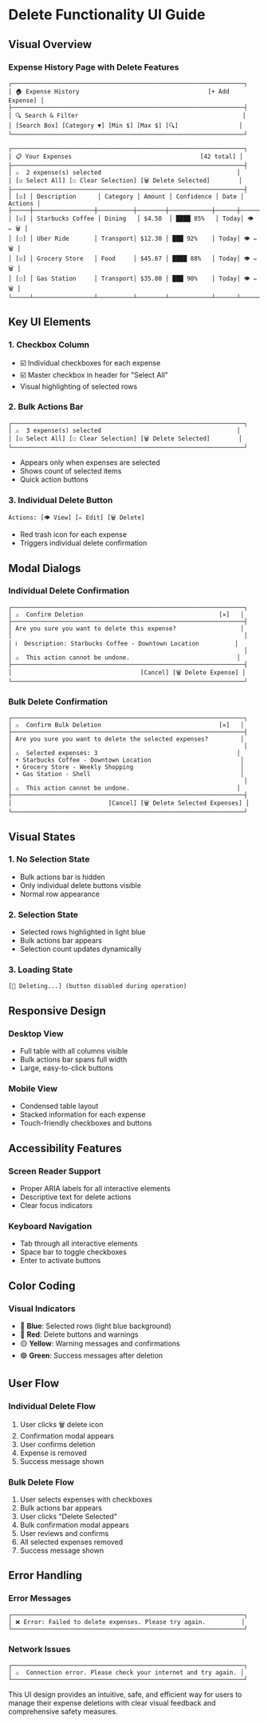 # Delete Functionality UI Guide

## Visual Overview

### Expense History Page with Delete Features

```
┌─────────────────────────────────────────────────────────────────┐
│ 🏠 Expense History                                    [+ Add Expense] │
├─────────────────────────────────────────────────────────────────┤
│ 🔍 Search & Filter                                              │
│ [Search Box] [Category ▼] [Min $] [Max $] [🔍]                 │
└─────────────────────────────────────────────────────────────────┘

┌─────────────────────────────────────────────────────────────────┐
│ 📋 Your Expenses                                    [42 total] │
├─────────────────────────────────────────────────────────────────┤
│ ⚠️  2 expense(s) selected                                      │
│ [☑️ Select All] [☐ Clear Selection] [🗑️ Delete Selected]        │
├─────────────────────────────────────────────────────────────────┤
│ [☑️] │ Description      │ Category │ Amount │ Confidence │ Date │ Actions │
├─────┼─────────────────┼──────────┼────────┼────────────┼──────┼─────────┤
│ [☑️] │ Starbucks Coffee │ Dining   │ $4.50  │ ████ 85%   │ Today│ 👁️ ✏️ 🗑️ │
│ [☐] │ Uber Ride       │ Transport│ $12.30 │ ███ 92%    │ Today│ 👁️ ✏️ 🗑️ │
│ [☑️] │ Grocery Store   │ Food     │ $45.67 │ ████ 88%   │ Today│ 👁️ ✏️ 🗑️ │
│ [☐] │ Gas Station     │ Transport│ $35.00 │ ███ 90%    │ Today│ 👁️ ✏️ 🗑️ │
└─────┴─────────────────┴──────────┴────────┴────────────┴──────┴─────────┘
```

## Key UI Elements

### 1. **Checkbox Column**
- ☑️ Individual checkboxes for each expense
- ☑️ Master checkbox in header for "Select All"
- Visual highlighting of selected rows

### 2. **Bulk Actions Bar**
```
┌─────────────────────────────────────────────────────────────────┐
│ ⚠️  3 expense(s) selected                                      │
│ [☑️ Select All] [☐ Clear Selection] [🗑️ Delete Selected]        │
└─────────────────────────────────────────────────────────────────┘
```
- Appears only when expenses are selected
- Shows count of selected items
- Quick action buttons

### 3. **Individual Delete Button**
```
Actions: [👁️ View] [✏️ Edit] [🗑️ Delete]
```
- Red trash icon for each expense
- Triggers individual delete confirmation

## Modal Dialogs

### Individual Delete Confirmation
```
┌─────────────────────────────────────────────────────────────────┐
│ ⚠️  Confirm Deletion                                      [✕]   │
├─────────────────────────────────────────────────────────────────┤
│ Are you sure you want to delete this expense?                  │
│                                                                 │
│ ℹ️  Description: Starbucks Coffee - Downtown Location          │
│                                                                 │
│ ⚠️  This action cannot be undone.                              │
├─────────────────────────────────────────────────────────────────┤
│                                    [Cancel] [🗑️ Delete Expense] │
└─────────────────────────────────────────────────────────────────┘
```

### Bulk Delete Confirmation
```
┌─────────────────────────────────────────────────────────────────┐
│ ⚠️  Confirm Bulk Deletion                                 [✕]   │
├─────────────────────────────────────────────────────────────────┤
│ Are you sure you want to delete the selected expenses?         │
│                                                                 │
│ ⚠️  Selected expenses: 3                                       │
│ • Starbucks Coffee - Downtown Location                         │
│ • Grocery Store - Weekly Shopping                              │
│ • Gas Station - Shell                                          │
│                                                                 │
│ ⚠️  This action cannot be undone.                              │
├─────────────────────────────────────────────────────────────────┤
│                           [Cancel] [🗑️ Delete Selected Expenses] │
└─────────────────────────────────────────────────────────────────┘
```

## Visual States

### 1. **No Selection State**
- Bulk actions bar is hidden
- Only individual delete buttons visible
- Normal row appearance

### 2. **Selection State**
- Selected rows highlighted in light blue
- Bulk actions bar appears
- Selection count updates dynamically

### 3. **Loading State**
```
[🔄 Deleting...] (button disabled during operation)
```

## Responsive Design

### Desktop View
- Full table with all columns visible
- Bulk actions bar spans full width
- Large, easy-to-click buttons

### Mobile View
- Condensed table layout
- Stacked information for each expense
- Touch-friendly checkboxes and buttons

## Accessibility Features

### Screen Reader Support
- Proper ARIA labels for all interactive elements
- Descriptive text for delete actions
- Clear focus indicators

### Keyboard Navigation
- Tab through all interactive elements
- Space bar to toggle checkboxes
- Enter to activate buttons

## Color Coding

### Visual Indicators
- 🔵 **Blue**: Selected rows (light blue background)
- 🔴 **Red**: Delete buttons and warnings
- 🟡 **Yellow**: Warning messages and confirmations
- 🟢 **Green**: Success messages after deletion

## User Flow

### Individual Delete Flow
1. User clicks 🗑️ delete icon
2. Confirmation modal appears
3. User confirms deletion
4. Expense is removed
5. Success message shown

### Bulk Delete Flow
1. User selects expenses with checkboxes
2. Bulk actions bar appears
3. User clicks "Delete Selected"
4. Bulk confirmation modal appears
5. User reviews and confirms
6. All selected expenses removed
7. Success message shown

## Error Handling

### Error Messages
```
┌─────────────────────────────────────────────────────────────────┐
│ ❌ Error: Failed to delete expenses. Please try again.          │
└─────────────────────────────────────────────────────────────────┘
```

### Network Issues
```
┌─────────────────────────────────────────────────────────────────┐
│ ⚠️  Connection error. Please check your internet and try again. │
└─────────────────────────────────────────────────────────────────┘
```

This UI design provides an intuitive, safe, and efficient way for users to manage their expense deletions with clear visual feedback and comprehensive safety measures.